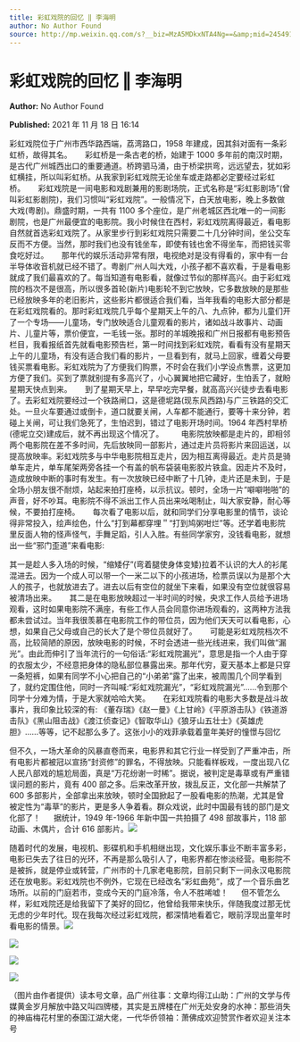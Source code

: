 ```yaml
---
title: 彩虹戏院的回忆 ‖ 李海明
author: No Author Found
source: http://mp.weixin.qq.com/s?__biz=MzA5MDkxNTA4Ng==&amp;mid=2454911717&amp;idx=1&amp;sn=73710c00addda3d35e947b905b5cd27a&amp;chksm=87a23284b0d5bb92e110317129112673a978f49f851b64e60caf6a3e23d451b8cd9a103247ea#rd
---
```


# 彩虹戏院的回忆 ‖ 李海明

**Author:** No Author Found

**Published:** 2021 年 11 月 18 日 16:14

彩虹戏院位于广州市西华路西端，荔湾路口，1958 年建成，因其斜对面有一条彩虹桥，故得其名。      彩虹桥是一条古老的桥，始建于 1000 多年前的南汉时期，是古代广州城西出口的重要通道。桥跨驷马涌，由于桥梁拱弯，远远望去，犹如彩虹横挂，所以叫彩虹桥。从我家到彩虹戏院无论坐车或走路都必定要经过彩虹桥。      彩虹戏院是一间电影和戏剧兼用的影剧场院，正式名称是“彩虹影剧场”(曾叫彩虹影剧院)，我们习惯叫“彩虹戏院”。一般情况下，白天放电影，晚上多数做大戏(粤剧)。鼎盛时期，一共有 1100 多个座位，是广州老城区西北唯一的一间影剧院，也是广州最便宜的电影院。我小时候住在西村，彩虹戏院离得最近，看电影自然就首选彩虹戏院了。从家里步行到彩虹戏院只需要二十几分钟时间，坐公交车反而不方便。当然，那时我们也没有钱坐车，即使有钱也舍不得坐车，而把钱买零食吃好过。      那年代的娱乐活动非常有限，电视绝对是没有得看的，家中有一台半导体收音机就已经不错了。粤剧广州人叫大戏，小孩子都不喜欢看，于是看电影就成了我们最喜欢的了。每当知道有电影看，就像过节似的那样高兴。由于彩虹戏院的档次不是很高，所以很多首轮(新片)电影轮不到它放映，它多数放映的是那些已经放映多年的老旧影片，这些影片都很适合我们看，当年我看的电影大部分都是在彩虹戏院看的。那时彩虹戏院几乎每个星期天上午的八、九点钟，都为儿童们开了一个专场——儿童场，专门放映适合儿童观看的影片，诸如战斗故事片、动画片、儿童片等，票价便宜，一毛钱一张。那时的羊城晚报和广州日报都有电影预告栏目，我看报纸首先就看电影预告栏，第一时间找到彩虹戏院，看看有没有星期天上午的儿童场，有没有适合我们看的影片，一旦看到有，就马上回家，缠着父母要钱买票看电影。彩虹戏院为了方便我们购票，不时会在我们小学设点售票，这更加方便了我们。买到了票就别提有多高兴了，小心翼翼地把它藏好，生怕丢了，就盼星期天快点到来。      到了星期天早上，早早吃完早餐，就高高兴兴徒步去看电影了。去彩虹戏院要经过一个铁路闸口，这是德坭路(现东风西路)与广三铁路的交汇处。一旦火车要通过或倒卡，道口就要关闸，人车都不能通行，要等十来分钟，若碰上关闸，可让我们急死了，生怕迟到，错过了电影开场时间。1964 年西村旱桥(德坭立交)建成后，就不再出现这个情况了。        电影院放映都是走片的，即相邻两个电影院在差不多时间，先后放映同一部影片，通过走片员将影片来回运送，以提高放映率。彩虹戏院多与中华电影院相互走片，因为相互离得最近。走片员是骑单车走片，单车尾架两旁各挂一个有盖的帆布袋装电影胶片铁盒。因走片不及时，造成放映中断的事时有发生。有一次放映已经中断了十几钟，走片还是未到，于是全场小朋友很不耐烦，站起来拍打座椅，以示抗议。顿时，全场一片“噼噼啪啪”的声音，好不吵耳。电影院不得不派出工作人员出来吆喝制止，叫大家安静，耐心等候，不要拍打座椅。      每次看了电影以后，就和同学们分享电影里的情节，谈论得非常投入，绘声绘色，什么“打到幕都穿埋＂“打到鸠粥咁烂”等。还学着电影院里反面人物的怪声怪气，手舞足蹈，引人入胜。有些同学家穷，没钱看电影，就想出一些“邪门歪道”来看电影:

其一是趁人多入场的时候，“缩矮仔”(弯着腿使身体变矮)拉着不认识的大人的衫尾混进去。因为一个成人可以带一个一米二以下的小孩进场，检票员误以为是那个大人的孩子，也就放进去了。进去以后有空位的就坐下来看，如果没有空位就很容易被清场出来。      其二是在电影放映超过一半时间的时候，央求工作人员给予进场观看，这时如果电影院不满座，有些工作人员会同意你进场观看的，这两种方法我都未尝试过。当年我很羡慕在电影院工作的带位员，因为他们天天可以看电影，心想，如果自己父母或自己的长大了是个带位员就好了。      可能是彩虹戏院档次不高，比较简陋的原因，放映电影的时候，不时会透进一些光线进来，我们叫做“漏光”。由此而伸引了当年流行的一句俗话:“彩虹戏院漏光”，意思是指一个人由于穿的衣服太少，不经意把身体的隐私部位暴露出来。那年代穷，夏天基本上都是只穿一条短裤，如果有同学不小心把自己的“小弟弟”露了出来，被周围几个同学看到了，就约定围住他，同时一齐叫喊:“彩虹戏院漏光”，“彩虹戏院漏光”……令到那个同学十分难为情，于是大家就哈哈大笑。      在彩虹戏院看的电影大多数是战斗故事片，我印象比较深的有: 《董存瑞》《赵一曼》《上甘岭》《平原游击队》《铁道游击队》《黑山阻击战》《渡江侦查记》《智取华山》《狼牙山五壮士》《英雄虎胆》……等等，记不起那么多了。这张小小的戏菲承载着童年美好的憧憬与回忆

但不久，一场大革命的风暴直卷而来，电影界和其它行业一样受到了严重冲击，所有电影片都被冠以宣扬“封资修”的罪名，不得放映。只能看样板戏，一度出现八亿人民八部戏的尴尬局面，真是“万花纷谢一时稀”。据说，被判定是毒草或有严重错误问题的影片，竟有 400 部之多。后来改革开放，拨乱反正，文化部一共解禁了 600 多部影片，全部拿出来放映，顿时全国掀起了一股看电影的热潮，尤其是曾被定性为“毒草”的影片，更是多人争着看。群众戏说，此时中国最有钱的部门是文化部了！      据统计，1949 年-1966 年新中国一共拍摄了 498 部故事片，118 部动画、木偶片，合计 616 部影片。![](https://mmbiz.qpic.cn/mmbiz_jpg/PJWG74pLsMYxlHHP35gvxnGGjm9aD22jMZcDQIdQjvQutqO05Ug4fWEMib0RBn93mCnm0UY3vR0nIibTg6H7Ivag/640)

随着时代的发展，电视机、影碟机和手机相继出现，文化娱乐事业不断丰富多彩，电影已失去了往日的光环，不再是那么吸引人了，电影界都在惨淡经营。电影院不是被拆，就是停业或转营，广州市的十几家老电影院，目前只剩下一间永汉电影院还在放电影。彩虹戏院也不例外，它现在已经改名“彩虹曲苑“，成了一个音乐曲艺场所。以前的门庭若市，变成今天的门庭冷落，令人不胜唏嘘！      但不管怎么样，彩虹戏院还是给我留下了美好的回忆，他曾给我带来快乐，伴随我度过那无忧无虑的少年时代。现在我每次经过彩虹戏院，都深情地看着它，眼前浮现出童年时看电影的情景。![](https://mmbiz.qpic.cn/mmbiz_jpg/PJWG74pLsMYxlHHP35gvxnGGjm9aD22jEGImejPSGGbn4B0ianiaXwQib3VqAedszVDF0zMotuhibmamoz8U0Nvx2w/640)

![](https://mmbiz.qpic.cn/mmbiz_jpg/PJWG74pLsMYxlHHP35gvxnGGjm9aD22jdPeLmB8SYyme9YHFXVcRwMiaAGkdmPmX0vepvBGeWA3PN2AdNjAtsaA/640)

![](https://mmbiz.qpic.cn/mmbiz_jpg/PJWG74pLsMYxlHHP35gvxnGGjm9aD22j5b5Aqx7U4YCmO8T6bEMZtuOAkgEDevlLiauO8LiblKM6lwtic70Mhs4nA/640)

![](https://mmbiz.qpic.cn/mmbiz_jpg/PJWG74pLsMYxlHHP35gvxnGGjm9aD22jnyBvzu2XMB72BT0sUxEQoGy5MrO2QGY0MRM0FWVK0mphMo2Ax90MHQ/640)

（图片由作者提供）读本号文章，品广州往事：文章均得江山助：广州的文学与传媒黄金岁月解放中路又叫四牌楼，其实是五牌楼在广州无处安身的水神：那些消失的神庙梅花村里的泰国江湖大佬，一代华侨领袖：萧佛成欢迎赞赏作者欢迎关注本号
